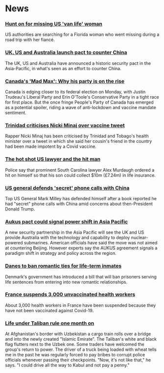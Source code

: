 # News
### [Hunt on for missing US 'van life' woman](https://www.bbc.com/news/world-us-canada-58579717)
US authorities are searching for a Florida woman who went missing during a road trip with her fiancé.
### [UK, US and Australia launch pact to counter China](https://www.bbc.com/news/world-58564837)
The UK, US and Australia have announced a historic security pact in the Asia-Pacific, in what's seen as an effort to counter China.
### [Canada's 'Mad Max': Why his party is on the rise](https://www.bbc.com/news/world-us-canada-58573878)
Canada is edging closer to its federal election on Monday, with Justin Trudeau's Liberal Party and Erin O'Toole's Conservative Party in a tight race for first place. But the once fringe People's Party of Canada has emerged as a potential spoiler, riding a wave of anti-lockdown and vaccine mandate sentiment.
### [Trinidad criticises Nicki Minaj over vaccine tweet](https://www.bbc.com/news/world-latin-america-58581292)
Rapper Nicki Minaj has been criticised by Trinidad and Tobago's health minister over a tweet in which she said her cousin's friend in the country had been made impotent by a Covid vaccine. 
### [The hot shot US lawyer and the hit man](https://www.bbc.com/news/world-us-canada-58577936)
Police say that prominent South Carolina lawyer Alex Murdaugh ordered a hit on himself so that his son could collect $10m (£7.24m) in life insurance. 
### [US general defends 'secret' phone calls with China](https://www.bbc.com/news/world-us-canada-58581296)
Top US General Mark Milley has defended himself after a book reported he had "secret" phone calls with China amid concerns about then-President Donald Trump. 
### [Aukus pact could signal power shift in Asia Pacific](https://www.bbc.com/news/world-asia-58540808)
A new security partnership in the Asia Pacific will see the UK and US provide Australia with the technology and capability to deploy nuclear-powered submarines. American officials have said the move was not aimed at countering Beijing. However experts say the AUKUS agreement signals a paradigm shift in strategy and policy across the region.
### [Danes to ban romantic ties for life-term inmates](https://www.bbc.com/news/world-europe-58582599)
Denmark's government has introduced a bill that will ban prisoners serving life sentences from entering into new romantic relationships. 
### [France suspends 3,000 unvaccinated health workers](https://www.bbc.com/news/world-europe-58581682)
About 3,000 health workers in France have been suspended because they have not been vaccinated against Covid-19.
### [Life under Taliban rule one month on](https://www.bbc.com/news/world-asia-58550640)
At Afghanistan's border with Uzbekistan a cargo train rolls over a bridge and into the newly created "Islamic Emirate". The Taliban's white and black flag flutters next to the Uzbek one. Some traders have welcomed the group's return to power. The driver of a truck being loaded with wheat tells me in the past he was regularly forced to pay bribes to corrupt police officials whenever passing their checkpoints. "Now, it's not like that," he says. "I could drive all the way to Kabul and not pay a penny." 
